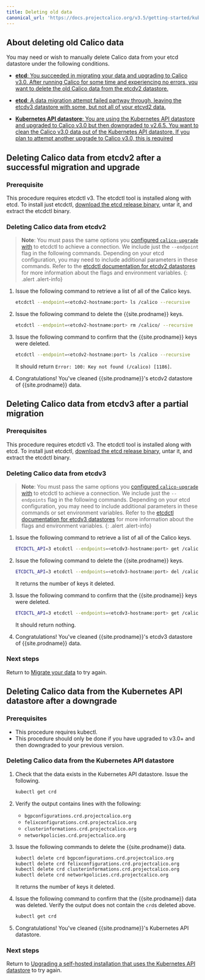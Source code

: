 ```yaml
---
title: Deleting old data
canonical_url: 'https://docs.projectcalico.org/v3.5/getting-started/kubernetes/upgrade/delete'
---
```


## About deleting old Calico data

You may need or wish to manually delete Calico data from your etcd datastore under the
following conditions.
  
- [**etcd**: You succeeded in migrating your data and upgrading to Calico v3.0. After
  running Calico for some time and experiencing no errors, you want to delete
  the old Calico data from the etcdv2 datastore.](#deleting-calico-data-from-etcdv2-after-a-successful-migration-and-upgrade)
  
- [**etcd**: A data migration attempt failed partway through, leaving the etcdv3 datastore
  with some, but not all of your etcvd2 data.](#deleting-calico-data-from-etcdv3-after-a-partial-migration)

- [**Kubernetes API datastore**: You are using the Kubernetes API datastore and upgraded 
  to Calico v3.0 but then downgraded to v2.6.5. You want to clean the Calico v3.0 data out of
  the Kubernetes API datastore. If you plan to attempt another upgrade to
  Calico v3.0, this is required](#deleting-calico-data-from-the-kubernetes-api-datastore-after-a-downgrade)

## Deleting Calico data from etcdv2 after a successful migration and upgrade

### Prerequisite

This procedure requires etcdctl v3. The etcdctl tool is installed along with etcd. To install just etcdctl, [download the etcd release binary](https://github.com/coreos/etcd/releases), untar it, and extract the etcdctl binary.
  
### Deleting Calico data from etcdv2

> **Note**: You must pass the same options you 
> [configured `calico-upgrade` with](/{{page.version}}/getting-started/kubernetes/upgrade/setup#configuring-calico-upgrade-to-connect-to-the-etcdv2-datastore) 
> to etcdctl to achieve a connection. We include just the `--endpoint` flag in the
> following commands. Depending on your etcd configuration, you may need to include
> additional parameters in these commands. Refer to the 
> [etcdctl documentation for etcdv2 datastores](https://github.com/coreos/etcd/blob/master/etcdctl/READMEv2.md) 
> for more information about the flags and environment variables.
{: .alert .alert-info}

1. Issue the following command to retrieve a list of all of the Calico keys.
   
   ```bash
   etcdctl --endpoint=<etcdv2-hostname:port> ls /calico --recursive
   ```
   
1. Issue the following command to delete the {{site.prodname}} keys.
   
   ```bash
   etcdctl --endpoint=<etcdv2-hostname:port> rm /calico/ --recursive 
   ```
   
1. Issue the following command to confirm that the {{site.prodname}} keys were deleted.
   
   ```bash
   etcdctl --endpoint=<etcdv2-hostname:port> ls /calico --recursive
   ```
   
   It should return `Error: 100: Key not found (/calico) [1186]`.
   
1. Congratulations! You've cleaned {{site.prodname}}'s etcdv2 datastore of {{site.prodname}}
   data. 


## Deleting Calico data from etcdv3 after a partial migration

### Prerequisites

This procedure requires etcdctl v3. The etcdctl tool is installed along with etcd. To install just etcdctl, [download the etcd release binary](https://github.com/coreos/etcd/releases), untar it, and extract the etcdctl binary.
  

### Deleting Calico data from etcdv3

> **Note**: You must pass the same options you 
> [configured `calico-upgrade` with](/{{page.version}}/getting-started/kubernetes/upgrade/setup#configuring-calico-upgrade-to-connect-to-the-etcdv3-cluster) 
> to etcdctl to achieve a connection. We include just the `--endpoints` flag in the
> following commands. Depending on your etcd configuration, you may need to include
> additional parameters in these commands or set environment variables. Refer to the 
> [etcdctl documentation for etcdv3 datastores](https://github.com/coreos/etcd/blob/master/etcdctl/README.md) 
> for more information about the flags and environment variables.
{: .alert .alert-info}

   
1. Issue the following command to retrieve a list of all of the Calico keys.
   
   ```bash
   ETCDCTL_API=3 etcdctl --endpoints=<etcdv3-hostname:port> get /calico/ --prefix --keys-only
   ```
   
1. Issue the following command to delete the {{site.prodname}} keys.
   
   ```bash
   ETCDCTL_API=3 etcdctl --endpoints=<etcdv3-hostname:port> del /calico/ --prefix 
   ```
   
   It returns the number of keys it deleted.
   
1. Issue the following command to confirm that the {{site.prodname}} keys were deleted.
   
   ```bash
   ETCDCTL_API=3 etcdctl --endpoints=<etcdv3-hostname:port> get /calico/ --prefix --keys-only
   ```
   
   It should return nothing.
   
1. Congratulations! You've cleaned {{site.prodname}}'s etcdv3 datastore of {{site.prodname}}
   data. 
   
### Next steps

Return to [Migrate your data](/{{page.version}}/getting-started/kubernetes/upgrade/migrate)
to try again.

## Deleting Calico data from the Kubernetes API datastore after a downgrade

### Prerequisites

- This procedure requires kubectl.
- This procedure should only be done if you have upgraded to v3.0+ and then
  downgraded to your previous version.

### Deleting Calico data from the Kubernetes API datastore

1. Check that the data exists in the Kubernetes API datastore. Issue the
   following.

   ```bash
   kubectl get crd
   ```

1. Verify the output contains lines with the following:
   - `bgpconfigurations.crd.projectcalico.org`
   - `felixconfigurations.crd.projectcalico.org`
   - `clusterinformations.crd.projectcalico.org`
   - `networkpolicies.crd.projectcalico.org`


1. Issue the following commands to delete the {{site.prodname}} data.

   ```bash
   kubectl delete crd bgpconfigurations.crd.projectcalico.org
   kubectl delete crd felixconfigurations.crd.projectcalico.org
   kubectl delete crd clusterinformations.crd.projectcalico.org
   kubectl delete crd networkpolicies.crd.projectcalico.org
   ```

   It returns the number of keys it deleted.

1. Issue the following command to confirm that the {{site.prodname}} data was deleted.
   Verify the output does not contain the `crd`s deleted above.

   ```bash
   kubectl get crd
   ```

1. Congratulations! You've cleaned {{site.prodname}}'s Kubernetes API
   datastore.

### Next steps

Return to [Upgrading a self-hosted installation that uses the Kubernetes API
datastore](upgrade#upgrading-a-self-hosted-installation-that-uses-the-kubernetes-api-datastore)
to try again.
